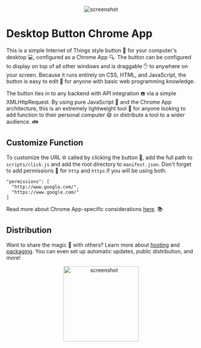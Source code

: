 <p align="center">
  <img src="https://raw.githubusercontent.com/tylermakin/DesktopButtonApp/master/assets/screenshot.png" alt="screenshot" />
</p>

# Desktop Button Chrome App

This is a simple Internet of Things style button :red_circle: for your computer's desktop :computer:, configured as a Chrome App :mag:. The button can be configured to display on top of all other windows and is draggable :hand: to anywhere on your screen. Because it runs entirely on CSS, HTML, and JavaScript, the button is easy to edit :pencil: for anyone with basic web programming knowledge.

The button ties in to any backend with API integration :phone: via a simple XMLHttpRequest. By using pure JavaScript :scroll: and the Chrome App architecture, this is an extremely lightweight tool :wrench: for anyone looking to add function to their personal computer :smile: or distribute a tool to a wider audience. :family:

## Customize Function

To customize the URL :globe_with_meridians: called by clicking the button :red_circle:, add the full path to `scripts/click.js` and add the root directory to `manifest.json`. Don't forget to add permissions :lock_with_ink_pen: for `http` and `https` if you will be using both.

```
"permissions": [
  "http://www.google.com/",
  "https://www.google.com/"
]
```

Read more about Chrome App-specific considerations [here](https://developer.chrome.com/apps/xhr). :books:

## Distribution

Want to share the magic :tada: with others? Learn more about [hosting](https://developer.chrome.com/apps/hosting) and [packaging](https://developer.chrome.com/apps/packaging). You can even set up automatic updates, public distribution, and more!

<p align="center">
  <img src="https://raw.githubusercontent.com/tylermakin/DesktopButtonApp/master/img/button.png" alt="screenshot" height="200" />
</p>
